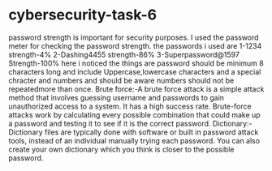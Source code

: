 # cybersecurity-task-6
password strength is important for security purposes. 
I used the password meter for checking the password strength.
the passwords i used are 1-1234 strength-4%
                         2-Dashing4455 strength-86%
                         3-Superpassword@1597 Strength-100%
here i noticed the things are password should be minimum 8 characters long and include Uppercase,lowercase characters and a special chracter and numbers and should be aware numbers should not be repeatedmore than once.
Brute force:-A brute force attack is a simple attack method that involves guessing username and passwords to gain unauthorized access to a system. It has a high success rate. Brute-force attacks work by calculating every possible combination that could make up a password and testing it to see if it is the correct password.
Dictionary:-Dictionary files are typically done with software or built in password attack tools, instead of an individual manually trying each password. You can also create your own dictionary which you think is closer to the possible password.
